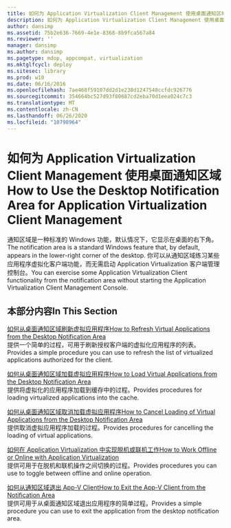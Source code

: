 ```yaml
---
title: 如何为 Application Virtualization Client Management 使用桌面通知区域
description: 如何为 Application Virtualization Client Management 使用桌面通知区域
author: dansimp
ms.assetid: 75b2e636-7669-4e1e-8368-8b9fca567a84
ms.reviewer: ''
manager: dansimp
ms.author: dansimp
ms.pagetype: mdop, appcompat, virtualization
ms.mktglfcycl: deploy
ms.sitesec: library
ms.prod: w10
ms.date: 06/16/2016
ms.openlocfilehash: 7ae468f59107dd2d1e238d1247548ccfdc926776
ms.sourcegitcommit: 354664bc527d93f80687cd2eba70d1eea024c7c3
ms.translationtype: MT
ms.contentlocale: zh-CN
ms.lasthandoff: 06/26/2020
ms.locfileid: "10798964"
---
```

# <span data-ttu-id="ccba6-103">如何为 Application Virtualization Client Management 使用桌面通知区域</span><span class="sxs-lookup"><span data-stu-id="ccba6-103">How to Use the Desktop Notification Area for Application Virtualization Client Management</span></span>


<span data-ttu-id="ccba6-104">通知区域是一种标准的 Windows 功能，默认情况下，它显示在桌面的右下角。</span><span class="sxs-lookup"><span data-stu-id="ccba6-104">The notification area is a standard Windows feature that, by default, appears in the lower-right corner of the desktop.</span></span> <span data-ttu-id="ccba6-105">你可以从通知区域练习某些应用程序虚拟化客户端功能，而无需启动 Application Virtualization 客户端管理控制台。</span><span class="sxs-lookup"><span data-stu-id="ccba6-105">You can exercise some Application Virtualization Client functionality from the notification area without starting the Application Virtualization Client Management Console.</span></span>

## <span data-ttu-id="ccba6-106">本部分内容</span><span class="sxs-lookup"><span data-stu-id="ccba6-106">In This Section</span></span>


<a href="" id="how-to-refresh-virtual-applications-from-the-desktop-notification-area"></a>[<span data-ttu-id="ccba6-107">如何从桌面通知区域刷新虚拟应用程序</span><span class="sxs-lookup"><span data-stu-id="ccba6-107">How to Refresh Virtual Applications from the Desktop Notification Area</span></span>](how-to-refresh-virtual-applications-from-the-desktop-notification-area.md)  
<span data-ttu-id="ccba6-108">提供一个简单的过程，可用于刷新授权客户端的虚拟化应用程序的列表。</span><span class="sxs-lookup"><span data-stu-id="ccba6-108">Provides a simple procedure you can use to refresh the list of virtualized applications authorized for the client.</span></span>

<a href="" id="how-to-load-virtual-applications-from-the-desktop-notification-area"></a>[<span data-ttu-id="ccba6-109">如何从桌面通知区域加载虚拟应用程序</span><span class="sxs-lookup"><span data-stu-id="ccba6-109">How to Load Virtual Applications from the Desktop Notification Area</span></span>](how-to-load-virtual-applications-from-the-desktop-notification-area.md)  
<span data-ttu-id="ccba6-110">提供将虚拟化的应用程序加载到缓存中的过程。</span><span class="sxs-lookup"><span data-stu-id="ccba6-110">Provides procedures for loading virtualized applications into the cache.</span></span>

<a href="" id="how-to-cancel-loading-of-virtual-applications-from-the-desktop-notification-area"></a>[<span data-ttu-id="ccba6-111">如何从桌面通知区域取消加载虚拟应用程序</span><span class="sxs-lookup"><span data-stu-id="ccba6-111">How to Cancel Loading of Virtual Applications from the Desktop Notification Area</span></span>](how-to-cancel-loading-of-virtual-applications-from-the-desktop-notification-area.md)  
<span data-ttu-id="ccba6-112">提供取消虚拟应用程序加载的过程。</span><span class="sxs-lookup"><span data-stu-id="ccba6-112">Provides procedures for cancelling the loading of virtual applications.</span></span>

<a href="" id="how-to-work-offline-or-online-with-application-virtualization"></a>[<span data-ttu-id="ccba6-113">如何在 Application Virtualization 中实现脱机或联机工作</span><span class="sxs-lookup"><span data-stu-id="ccba6-113">How to Work Offline or Online with Application Virtualization</span></span>](how-to-work-offline-or-online-with-application-virtualization.md)  
<span data-ttu-id="ccba6-114">提供可用于在脱机和联机操作之间切换的过程。</span><span class="sxs-lookup"><span data-stu-id="ccba6-114">Provides procedures you can use to toggle between offline and online operation.</span></span>

<a href="" id="how-to-exit-the-app-v-client-from-the-notification-area"></a>[<span data-ttu-id="ccba6-115">如何从通知区域退出 App-V Client</span><span class="sxs-lookup"><span data-stu-id="ccba6-115">How to Exit the App-V Client from the Notification Area</span></span>](how-to-exit-the-app-v-client-from-the-notification-area.md)  
<span data-ttu-id="ccba6-116">提供可用于从桌面通知区域退出应用程序的简单过程。</span><span class="sxs-lookup"><span data-stu-id="ccba6-116">Provides a simple procedure you can use to exit the application from the desktop notification area.</span></span>

 

 





